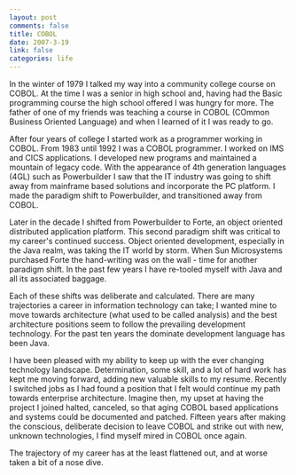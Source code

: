```yaml
--- 
layout: post
comments: false
title: COBOL
date: 2007-3-19
link: false
categories: life
---
```

In the winter of 1979 I talked my way into a community college course on COBOL. At the time I was a senior in high school and, having had the Basic programming course the high school offered I was hungry for more. The father of one of my  friends was teaching a course in COBOL (COmmon Business Oriented Language) and when I learned of it I was ready to go.

After four years of college I started work as a programmer working in COBOL. From 1983 until 1992 I was a COBOL programmer. I worked on IMS and CICS applications. I developed new programs and maintained a mountain of legacy code. With the appearance of 4th generation languages (4GL) such as Powerbuilder I saw that the IT industry was going to shift away from mainframe based solutions and incorporate the PC platform. I made the paradigm shift to Powerbuilder, and transitioned away from COBOL.

Later in the decade I shifted from Powerbuilder to Forte, an object oriented distributed application platform. This second paradigm shift was critical to my career's continued success. Object oriented development, especially in the Java realm, was taking the IT world by storm. When Sun Microsystems purchased Forte the hand-writing was on the wall - time for another paradigm shift. In the past few years I have re-tooled myself with Java and all its associated baggage.

Each of these shifts was deliberate and calculated. There are many trajectories a career in information technology can take; I wanted mine to move towards architecture (what used to be called analysis) and the best architecture positions seem to follow the prevailing development technology. For the past ten years the dominate development language has been Java.

I have been pleased with my ability to keep up with the ever changing technology landscape. Determination, some skill, and a lot of hard work has kept me moving forward, adding new valuable skills to my resume. Recently I switched jobs as I had found a position that I felt would continue my path towards enterprise architecture. Imagine then, my upset at having the project I joined halted, canceled, so that aging COBOL based applications and systems could be documented and patched. Fifteen years after making the conscious, deliberate decision to leave COBOL and strike out with new, unknown technologies, I find myself mired in COBOL once again.

The trajectory of my career has at the least flattened out, and at worse taken a bit of a nose dive.
